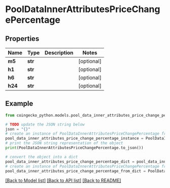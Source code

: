 # PoolDataInnerAttributesPriceChangePercentage


## Properties

Name | Type | Description | Notes
------------ | ------------- | ------------- | -------------
**m5** | **str** |  | [optional] 
**h1** | **str** |  | [optional] 
**h6** | **str** |  | [optional] 
**h24** | **str** |  | [optional] 

## Example

```python
from coingecko_python.models.pool_data_inner_attributes_price_change_percentage import PoolDataInnerAttributesPriceChangePercentage

# TODO update the JSON string below
json = "{}"
# create an instance of PoolDataInnerAttributesPriceChangePercentage from a JSON string
pool_data_inner_attributes_price_change_percentage_instance = PoolDataInnerAttributesPriceChangePercentage.from_json(json)
# print the JSON string representation of the object
print(PoolDataInnerAttributesPriceChangePercentage.to_json())

# convert the object into a dict
pool_data_inner_attributes_price_change_percentage_dict = pool_data_inner_attributes_price_change_percentage_instance.to_dict()
# create an instance of PoolDataInnerAttributesPriceChangePercentage from a dict
pool_data_inner_attributes_price_change_percentage_from_dict = PoolDataInnerAttributesPriceChangePercentage.from_dict(pool_data_inner_attributes_price_change_percentage_dict)
```
[[Back to Model list]](../README.md#documentation-for-models) [[Back to API list]](../README.md#documentation-for-api-endpoints) [[Back to README]](../README.md)


